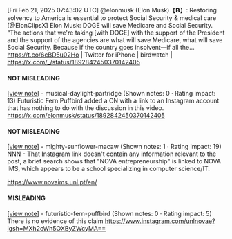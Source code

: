 [Fri Feb 21, 2025 07:43:02 UTC] @elonmusk (Elon Musk)【𝗕】: Restoring solvency to America is essential to protect Social Security & medical care [@ElonClipsX] Elon Musk: DOGE will save Medicare and Social Security. “The actions that we're taking [with DOGE] with the support of the President and the support of the agencies are what will save Medicare, what will save Social Security. Because if the country goes insolvent—if all the… https://t.co/6cBD5u02Ho | Twitter for iPhone | birdwatch | https://x.com/_/status/1892842450370142405

#### NOT MISLEADING

[[view note]](https://x.com/i/birdwatch/n/1892945095680508295) - musical-daylight-partridge (Shown notes: 0 · Rating impact: 13)
Futuristic Fern Puffbird added a CN with a link to an Instagram account that has nothing to do with the discussion in this video. https://x.com/elonmusk/status/1892842450370142405

#### NOT MISLEADING

[[view note]](https://x.com/i/birdwatch/n/1892929113867895191) - mighty-sunflower-macaw (Shown notes: 1 · Rating impact: 19)
NNN - That Instagram link doesn't contain any information relevant to the post, a brief search shows that "NOVA entrepreneurship" is linked to NOVA IMS, which appears to be a school specializing in computer science/IT.

https://www.novaims.unl.pt/en/

#### MISLEADING

[[view note]](https://x.com/i/birdwatch/n/1892925045879562525) - futuristic-fern-puffbird (Shown notes: 0 · Rating impact: 5)
There is no evidence of this claim
https://www.instagram.com/unlnovae?igsh=MXh2cWh5OXByZWcyMA==
